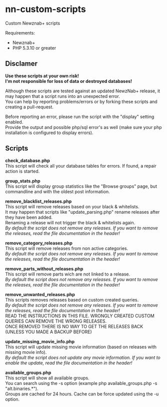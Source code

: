 nn-custom-scripts
=================

Custom Newznab+ scripts

Requirements:
* Newznab+
* PHP 5.3.10 or greater

Disclamer
------
**Use these scripts at your own risk!<br />
I'm not responsible for loss of data or destroyed databases!**

Although these scripts are tested against an updated NewzNab+ release, it may happen that a script runs into an unexpected error.<br />
You can help by reporting problems/errors or by forking these scripts and creating a pull-request.

Before reporting an error, please run the script with the "display" setting enabled.<br />
Provide the output and possible php/sql error's as well (make sure your php installation is configured to display errors).

Scripts
-------
**check_database.php**<br />
This script will check all your database tables for errors. If found, a repair action is started.

**group_stats.php**<br />
This script will display group statistics like the "Browse groups" page, but commandline and with the oldest post information.

**remove\_blacklist\_releases.php**<br />
This script will remove releases based on your black & whitelists.<br />
It may happen that scripts like "update\_parsing.php" rename releases after they have been added.<br />
Renaming a release will not trigger the black & whitelists again.<br />
_By default the script does not remove any releases. If you want to remove the releases, read the file documentation in the header!_

**remove\_category\_releases.php**<br />
This script will remove releases from non active categories.<br />
_By default the script does not remove any releases. If you want to remove the releases, read the file documentation in the header!_

**remove\_parts\_without\_releases.php**<br />
This script will remove parts wich are not linked to a release.<br />
_By default the script does not remove any releases. If you want to remove the releases, read the file documentation in the header!_

**remove\_unwanted\_releases.php**<br />
This scripts removes releases based on custom created queries.<br />
_By default the script does not remove any releases. If you want to remove the releases, read the file documentation in the header!_<br />
READ THE INSTRUCTIONS IN THIS FILE. WRONGLY CREATED CUSTOM QUERIES CAN REMOVE THE WRONG RELEASES.<br />
ONCE REMOVED THERE IS NO WAY TO GET THE RELEASES BACK (UNLESS YOU MADE A BACKUP BEFORE)<br />

**update\_missing\_movie\_info.php**<br />
This script will update missing movie information (based on releases with missing movie info).<br />
_By default the script does not update any movie information. If you want to enable the update, read the file documentation in the header!_

**available\_groups.php**<br />
This script will show all available groups.<br />
You can search using the -s option (example php available_groups.php -s "alt.binaries.*").<br />
Groups are cached for 24 hours. Cache can be force updated using the -u option.<br />

